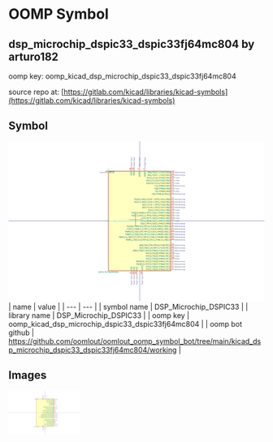 # OOMP Symbol  
## dsp_microchip_dspic33_dspic33fj64mc804  by arturo182  
  
oomp key: oomp_kicad_dsp_microchip_dspic33_dspic33fj64mc804  
  
source repo at: [https://gitlab.com/kicad/libraries/kicad-symbols](https://gitlab.com/kicad/libraries/kicad-symbols)  
## Symbol  
  
[![working.png](working_600.png)](working.png)  
| name | value | 
| --- | --- | 
| symbol name | DSP_Microchip_DSPIC33 | 
| library name | DSP_Microchip_DSPIC33 | 
| oomp key | oomp_kicad_dsp_microchip_dspic33_dspic33fj64mc804 | 
| oomp bot github | https://github.com/oomlout/oomlout_oomp_symbol_bot/tree/main/kicad_dsp_microchip_dspic33_dspic33fj64mc804/working | 
## Images  
  
[![working.png](working_140.png)](working.png)  
